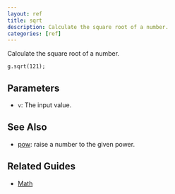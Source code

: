 ```yaml
---
layout: ref
title: sqrt
description: Calculate the square root of a number.
categories: [ref]
---
```

Calculate the square root of a number.

    g.sqrt(121);

## Parameters
- `v`: The input value.

## See Also
- [pow](/ref/pow.html): raise a number to the given power.

## Related Guides
- [Math](/guide/math.html)
